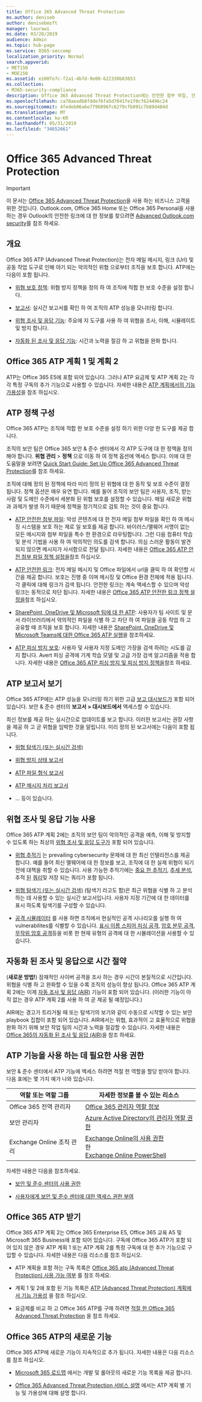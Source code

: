 ```yaml
---
title: Office 365 Advanced Threat Protection
ms.author: deniseb
author: denisebmsft
manager: laurawi
ms.date: 03/28/2019
audience: Admin
ms.topic: hub-page
ms.service: O365-seccomp
localization_priority: Normal
search.appverid:
- MET150
- MOE150
ms.assetid: e100fe7c-f2a1-4b7d-9e08-622330b83653
ms.collection:
- M365-security-compliance
description: Office 365 Advanced Threat Protection에는 안전한 첨부 파일, 안전한 링크, 고급 피싱 도구, 보고 도구 및 위협 인텔리전스 기능이 포함 되어 있습니다.
ms.openlocfilehash: ca70aeadb8fdde76fa5d7041fe1f0cf624496c24
ms.sourcegitcommit: 4fedeb06a6e7796096fc6279cfb091c7b89d484d
ms.translationtype: MT
ms.contentlocale: ko-KR
ms.lasthandoff: 05/31/2019
ms.locfileid: "34652661"
---
```

# <a name="office-365-advanced-threat-protection"></a>Office 365 Advanced Threat Protection

> [!IMPORTANT]
> 이 문서는 [Office 365 Advanced Threat Protection](https://docs.microsoft.com/office365/servicedescriptions/office-365-advanced-threat-protection-service-description)을 사용 하는 비즈니스 고객을 위한 것입니다. Outlook.com, Office 365 Home 또는 Office 365 Personal을 사용 하는 경우 Outlook의 안전한 링크에 대 한 정보를 찾으려면 [Advanced Outlook.com security](https://support.office.com/article/advanced-outlook-com-security-for-office-365-subscribers-882d2243-eab9-4545-a58a-b36fee4a46e2)를 참조 하세요.

## <a name="overview"></a>개요

Office 365 ATP (Advanced Threat Protection)는 전자 메일 메시지, 링크 (Url) 및 공동 작업 도구로 인해 야기 되는 악의적인 위협 으로부터 조직을 보호 합니다. ATP에는 다음이 포함 됩니다.

- [위협 보호 정책](#configure-atp-policies): 위협 방지 정책을 정의 하 여 조직에 적합 한 보호 수준을 설정 합니다. 

- [보고서](#view-atp-reports): 실시간 보고서를 확인 하 여 조직의 ATP 성능을 모니터링 합니다. 

- [위협 조사 및 응답 기능](#use-threat-investigation-and-response-capabilities): 주요에 지 도구를 사용 하 여 위협을 조사, 이해, 시뮬레이트 및 방지 합니다. 

- [자동화 된 조사 및 응답 기능](#save-time-with-automated-investigation-and-response): 시간과 노력을 절감 하 고 위협을 완화 합니다.

## <a name="office-365-atp-plan-1-and-plan-2"></a>Office 365 ATP 계획 1 및 계획 2

ATP는 Office 365 E5에 포함 되어 있습니다. 그러나 ATP 요금제 및 ATP 계획 2는 각각 특정 구독의 추가 기능으로 사용할 수 있습니다. 자세한 내용은 [ATP 계획에서의 기능 가용성](https://docs.microsoft.com/en-us/office365/servicedescriptions/office-365-advanced-threat-protection-service-description#feature-availability-across-advanced-threat-protection-atp-plans)을 참조 하십시오.

## <a name="configure-atp-policies"></a>ATP 정책 구성

Office 365 ATP는 조직에 적합 한 보호 수준을 설정 하기 위한 다양 한 도구를 제공 합니다. 

조직의 보안 팀은 Office 365 보안 & 준수 센터에서 각 ATP 도구에 대 한 정책을 정의 해야 합니다. **위협 관리** > **정책** 으로 이동 하 여 정책 옵션에 액세스 합니다. 이에 대 한 도움말을 보려면 [Quick Start Guide: Set Up Office 365 Advanced Threat Protection](checklist-atp-setup.md)를 참조 하세요.

조직에 대해 정의 된 정책에 따라 미리 정의 된 위협에 대 한 동작 및 보호 수준이 결정 됩니다. 정책 옵션은 매우 유연 합니다. 예를 들어 조직의 보안 팀은 사용자, 조직, 받는 사람 및 도메인 수준에서 세분화 된 위협 보호를 설정할 수 있습니다. 매일 새로운 위협과 과제가 발생 하기 때문에 정책을 정기적으로 검토 하는 것이 중요 합니다.  

- [ATP 안전한 첨부 파일](atp-safe-attachments.md): 악성 콘텐츠에 대 한 전자 메일 첨부 파일을 확인 하 여 메시징 시스템을 보호 하는 제로 일 보호를 제공 합니다. 바이러스/맬웨어 서명이 없는 모든 메시지와 첨부 파일을 특수 한 환경으로 라우팅합니다. 그런 다음 컴퓨터 학습 및 분석 기법을 사용 하 여 악의적인 의도를 검색 합니다. 의심 스러운 활동이 발견 되지 않으면 메시지가 사서함으로 전달 됩니다. 자세한 내용은 [Office 365 ATP 안전 첨부 파일 정책 설정을](set-up-atp-safe-attachments-policies.md)참조 하십시오.

- [ATP 안전한 링크](atp-safe-links.md): 전자 메일 메시지 및 Office 파일에서 url을 클릭 하 여 확인할 시간을 제공 합니다. 보호는 진행 중 이며 메시징 및 Office 환경 전체에 적용 됩니다. 각 클릭에 대해 링크가 검색 됩니다. 안전한 링크는 계속 액세스할 수 있으며 악성 링크는 동적으로 차단 됩니다. 자세한 내용은 [Office 365 ATP 안전한 링크 정책 설정을](https://docs.microsoft.com/en-us/office365/securitycompliance/set-up-atp-safe-links-policies)참조 하십시오. 

- [SharePoint, OneDrive 및 Microsoft 팀에 대 한 ATP](atp-for-spo-odb-and-teams.md): 사용자가 팀 사이트 및 문서 라이브러리에서 악의적인 파일을 식별 하 고 차단 하 여 파일을 공동 작업 하 고 공유할 때 조직을 보호 합니다. 자세한 내용은 [SharePoint, OneDrive 및 Microsoft Teams에 대한 Office 365 ATP 실행](turn-on-atp-for-spo-odb-and-teams.md)을 참조하세요. 

- [ATP 피싱 방지 보호](atp-anti-phishing.md): 사용자 및 사용자 지정 도메인 가장을 검색 하려는 시도를 감지 합니다. Avert 피싱 공격에 기계 학습 모델 및 고급 가장 검색 알고리즘을 적용 합니다. 자세한 내용은 [Office 365 ATP 피싱 방지 및 피싱 방지 정책을](set-up-anti-phishing-policies.md)참조 하세요.

## <a name="view-atp-reports"></a>ATP 보고서 보기

Office 365 ATP에는 ATP 성능을 모니터링 하기 위한 고급 [보고 대시보드가](view-reports-for-atp.md) 포함 되어 있습니다. 보안 & 준수 센터의 **보고서 > 대시보드에서** 액세스할 수 있습니다. 

최신 정보를 제공 하는 실시간으로 업데이트를 보고 합니다. 이러한 보고서는 권장 사항을 제공 하 고 곧 위협을 임박한 것을 알립니다. 미리 정의 된 보고서에는 다음이 포함 됩니다. 

- [위협 탐색기 (또는 실시간 검색)](threat-explorer.md)

- [위협 방지 상태 보고서](view-reports-for-atp.md#threat-protection-status-report)

- [ATP 파일 형식 보고서](view-reports-for-atp.md#atp-file-types-report)

- [ATP 메시지 처리 보고서](view-reports-for-atp.md#atp-message-disposition-report)

- ... 등이 있습니다. 

## <a name="use-threat-investigation-and-response-capabilities"></a>위협 조사 및 응답 기능 사용

Office 365 ATP 계획 2에는 조직의 보안 팀이 악의적인 공격을 예측, 이해 및 방지할 수 있도록 하는 최상의 [위협 조사 및 응답 도구가](office-365-ti.md) 포함 되어 있습니다. 

- [위협 추적기](threat-trackers.md) 는 prevailing cybersecurity 문제에 대 한 최신 인텔리전스를 제공 합니다. 예를 들어 최신 맬웨어에 대 한 정보를 보고, 조직에 대 한 실제 위협이 되기 전에 대책을 취할 수 있습니다. 사용 가능한 추적기에는 [중요 한 추적기](threat-trackers.md#noteworthy-trackers), [추세 분석](threat-trackers.md#trending-trackers), 추적 [된](threat-trackers.md#saved-queries) [쿼리](threat-trackers.md#tracked-queries)및 저장 되는 쿼리가 포함 됩니다.

- [위협 탐색기 (또는 실시간 검색)](threat-explorer.md) (탐색기 라고도 함)은 최근 위협을 식별 하 고 분석 하는 데 사용할 수 있는 실시간 보고서입니다. 사용자 지정 기간에 대 한 데이터를 표시 하도록 탐색기를 구성할 수 있습니다.

- [공격 시뮬레이터](attack-simulator.md) 를 사용 하면 조직에서 현실적인 공격 시나리오를 실행 하 여 vulnerabilites를 식별할 수 있습니다. [표시 이름 스피어 피싱 공격](attack-simulator.md#display-name-spear-phishing-attack), [암호 분무 공격](attack-simulator.md#password-spray-attack), [무작위 암호 공격](attack-simulator.md#brute-force-password-attack)등을 비롯 한 현재 유형의 공격에 대 한 시뮬레이션을 사용할 수 있습니다.
    
## <a name="save-time-with-automated-investigation-and-response"></a>자동화 된 조사 및 응답으로 시간 절약

(**새로운 방법!**) 잠재적인 사이버 공격을 조사 하는 경우 시간이 본질적으로 시간입니다. 위협을 식별 하 고 완화할 수 있을 수록 조직의 성능이 향상 됩니다. Office 365 ATP 계획 2에는 이제 [자동 조사 및 응답 (AIR)](automated-investigation-response-office.md) 기능이 포함 되어 있습니다. (이러한 기능이 아직 없는 경우 ATP 계획 2를 사용 하 여 곧 제공 될 예정입니다.)

AIR에는 경고가 트리거될 때 또는 탐색기의 보기와 같이 수동으로 시작할 수 있는 보안 playbook 집합이 포함 되어 있습니다. AIR에서는 위협, 효과적이 고 효율적으로 위협을 완화 하기 위해 보안 작업 팀의 시간과 노력을 절감할 수 있습니다. 자세한 내용은 [Office 365의 자동화 된 조사 및 응답 (AIR)](automated-investigation-response-office.md)을 참조 하세요.

## <a name="permissions-required-to-use-atp-features"></a>ATP 기능을 사용 하는 데 필요한 사용 권한

보안 & 준수 센터에서 ATP 기능에 액세스 하려면 적절 한 역할을 할당 받아야 합니다. 다음 표에는 몇 가지 예가 나와 있습니다.

|역할 또는 역할 그룹  |자세한 정보를 볼 수 있는 리소스  |
|---------|---------|
|Office 365 전역 관리자 |[Office 365 관리자 역할 정보](https://docs.microsoft.com/office365/admin/add-users/about-admin-roles)|
|보안 관리자 |[Azure Active Directory의 관리자 역할 권한](https://docs.microsoft.com/en-us/azure/active-directory/users-groups-roles/directory-assign-admin-roles)|
|Exchange Online 조직 관리 |[Exchange Online의 사용 권한](https://docs.microsoft.com/en-us/exchange/permissions-exo/permissions-exo) <br>한<br> [Exchange Online PowerShell](https://docs.microsoft.com/powershell/exchange/exchange-online/exchange-online-powershell?view=exchange-ps)|

자세한 내용은 다음을 참조하세요.

- [보안 및 준수 센터의 사용 권한](permissions-in-the-security-and-compliance-center.md) 

- [사용자에게 보안 및 준수 센터에 대한 액세스 권한 부여](grant-access-to-the-security-and-compliance-center.md)

## <a name="get-office-365-atp"></a>Office 365 ATP 받기

Office 365 ATP 계획 2는 Office 365 Enterprise E5, Office 365 교육 A5 및 Microsoft 365 Business에 포함 되어 있습니다. 구독에 Office 365 ATP가 포함 되어 있지 않은 경우 ATP 계획 1 또는 ATP 계획 2를 특정 구독에 대 한 추가 기능으로 구입할 수 있습니다. 자세한 내용은 다음 리소스를 참조 하십시오.

- ATP 계획을 포함 하는 구독 목록은 [Office 365 atp (Advanced Threat Protection) 사용 가능 여부](https://docs.microsoft.com/office365/servicedescriptions/office-365-advanced-threat-protection-service-description#office-365-advanced-threat-protection-atp-availability) 를 참조 하세요.

- 계획 1 및 2에 포함 된 기능 목록은 [ATP (Advanced Threat Protection) 계획에서 기능 가용성](https://docs.microsoft.com/office365/servicedescriptions/office-365-advanced-threat-protection-service-description#feature-availability-across-advanced-threat-protection-atp-plans) 을 참조 하십시오.

- 요금제를 비교 하 고 Office 365 ATP를 구매 하려면 [적절 한 Office 365 Advanced Threat Protection](https://products.office.com/exchange/advance-threat-protection#pmg-allup-content) 을 참조 하세요.

## <a name="new-features-in-office-365-atp"></a>Office 365 ATP의 새로운 기능

Office 365 ATP에 새로운 기능이 지속적으로 추가 됩니다. 자세한 내용은 다음 리소스를 참조 하십시오.

- [Microsoft 365 로드맵](https://www.microsoft.com/microsoft-365/roadmap?filters=&searchterms=advanced%2Cthreat%2Cprotection) 에서는 개발 및 롤아웃의 새로운 기능 목록을 제공 합니다.

- [Office 365 Advanced Threat Protection 서비스 설명](https://docs.microsoft.com/en-us/office365/servicedescriptions/office-365-advanced-threat-protection-service-description#whats-new-in-office-365-advanced-threat-protection-atp) 에서는 ATP 계획 별 기능 및 가용성에 대해 설명 합니다.
